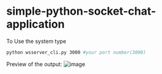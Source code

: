 # simple-python-socket-chat-application

To Use the system type

```bash
python wsserver_cli.py 3000 #your port number(3000)
```
Preview of the output:
![image](https://user-images.githubusercontent.com/4747714/219261366-4915b9b8-fc5a-49a1-bb86-f87383964edd.png)
